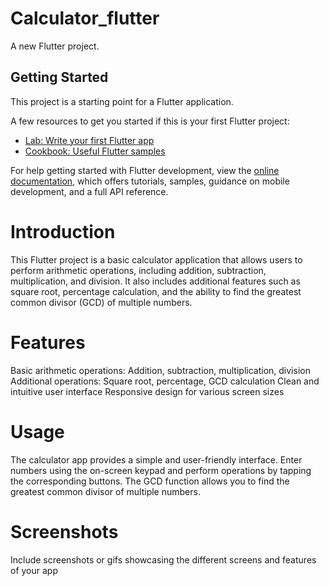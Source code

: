 # Calculator_flutter

A new Flutter project.

## Getting Started


This project is a starting point for a Flutter application.

A few resources to get you started if this is your first Flutter project:

- [Lab: Write your first Flutter app](https://docs.flutter.dev/get-started/codelab)
- [Cookbook: Useful Flutter samples](https://docs.flutter.dev/cookbook)

For help getting started with Flutter development, view the
[online documentation](https://docs.flutter.dev/), which offers tutorials,
samples, guidance on mobile development, and a full API reference.

# Introduction
This Flutter project is a basic calculator application that allows users to perform arithmetic operations, including addition, subtraction, multiplication, and division. It also includes additional features such as square root, percentage calculation, and the ability to find the greatest common divisor (GCD) of multiple numbers.

# Features
Basic arithmetic operations: Addition, subtraction, multiplication, division
Additional operations: Square root, percentage, GCD calculation
Clean and intuitive user interface
Responsive design for various screen sizes

# Usage
The calculator app provides a simple and user-friendly interface. Enter numbers using the on-screen keypad and perform operations by tapping the corresponding buttons. The GCD function allows you to find the greatest common divisor of multiple numbers.

# Screenshots
Include screenshots or gifs showcasing the different screens and features of your app
